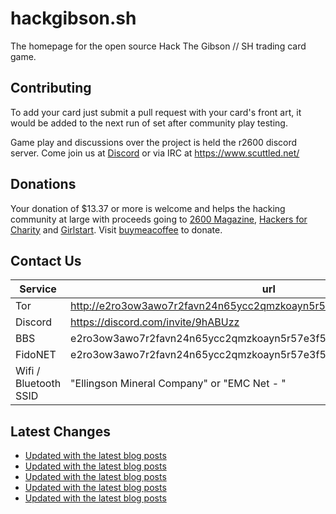 # hackgibson.sh
The homepage for the open source Hack The Gibson // SH trading card game.


## Contributing

To add your card just submit a pull request with your card's front art, it would be added to the next run of set after community play testing.

Game play and discussions over the project is held the r2600 discord server. Come join us at [Discord](https://discord.com/invite/9hABUzz) or via IRC at https://www.scuttled.net/


## Donations

Your donation of $13.37 or more is welcome and helps the hacking community at large with proceeds going to [2600 Magazine](https://2600.com/), [Hackers for Charity](https://hackersforcharity.org) and [Girlstart](https://girlstart.org).  Visit [buymeacoffee](https://www.buymeacoffee.com/hackgibson.sh) to donate.


## Contact Us

Service | url
-|-
Tor | http://e2ro3ow3awo7r2favn24n65ycc2qmzkoayn5r57e3f56nvjwdcgg32ad.onion
Discord | https://discord.com/invite/9hABUzz
BBS | e2ro3ow3awo7r2favn24n65ycc2qmzkoayn5r57e3f56nvjwdcgg32ad.onion:23
FidoNET | e2ro3ow3awo7r2favn24n65ycc2qmzkoayn5r57e3f56nvjwdcgg32ad.onion:24554
Wifi / Bluetooth SSID | "Ellingson Mineral Company" or "EMC Net - <fidonet address>"

## Latest Changes
<!-- BLOG-POST-LIST:START -->
- [Updated with the latest blog posts](https://github.com/DFW2600/hackgibson.sh/commit/e223815b15f207f6639570cd4028778871b9d545)
- [Updated with the latest blog posts](https://github.com/DFW2600/hackgibson.sh/commit/857ef83c0aa0ed3fcdd2f5a22757c386a2bf3d97)
- [Updated with the latest blog posts](https://github.com/DFW2600/hackgibson.sh/commit/8106d38a3c7968f9ce75530b6f5a5c38e63a8569)
- [Updated with the latest blog posts](https://github.com/DFW2600/hackgibson.sh/commit/3825f206a570ecc2c75bca682613c4ec64b7ca44)
- [Updated with the latest blog posts](https://github.com/DFW2600/hackgibson.sh/commit/97f89b82e4ea6970dd60b8d13bded9b61f08ac48)
<!-- BLOG-POST-LIST:END -->
